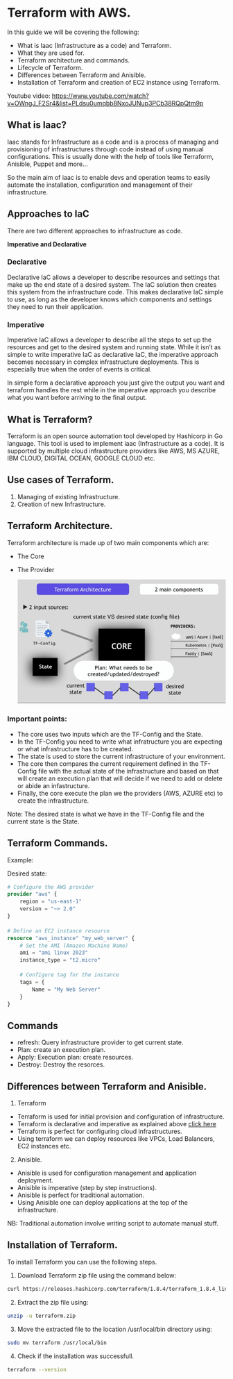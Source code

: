 # Terraform with AWS.

In this guide we will be covering the following:

- What is Iaac (Infrastructure as a code) and Terraform.
- What they are used for.
- Terraform architecture and commands.
- Lifecycle of Terraform.
- Differences between Terraform and Anisible.
- Installation of Terraform and creation of EC2 instance using Terraform.

Youtube video: https://www.youtube.com/watch?v=OWngJ_F2Sr4&list=PLdsu0umqbb8NxoJUNup3PCb38RQpQtm9p

## What is Iaac? 
Iaac stands for Infrastructure as a code and is a process of managing and provisioning of infrastructures through code instead of using manual configurations. This is usually done with the help of tools like Terraform, Anisible, Puppet and more...

So the main aim of iaac is to enable devs and operation teams to easily automate the installation, configuration and management of their infrastructure.

## Approaches to IaC
There are two different approaches to infrastructure as code.

<b id="imperative">Imperative and Declarative</b>

### Declarative
Declarative IaC allows a developer to describe resources and settings that make up the end state of a desired system. The IaC solution then creates this system from the infrastructure code. This makes declarative IaC simple to use, as long as the developer knows which components and settings they need to run their application.

### Imperative
Imperative IaC allows a developer to describe all the steps to set up the resources and get to the desired system and running state. While it isn’t as simple to write imperative IaC as declarative IaC, the imperative approach becomes necessary in complex infrastructure deployments. This is especially true when the order of events is critical.

In simple form a declarative approach you just give the output you want and terraform handles the rest while in the imperative approach you describe what you want before arriving to the final output.

## What is Terraform?
Terraform is an open source automation tool developed by Hashicorp in Go language. This tool is used to implement iaac (Infrastructure as a code). It is supported by multiple cloud infrastructure providers like AWS, MS AZURE, IBM CLOUD, DIGITAL OCEAN, GOOGLE CLOUD etc.

## Use cases of Terraform.
1. Managing of existing Infrastructure.
2. Creation of new Infrastructure.

## Terraform Architecture.
Terraform architecture is made up of two main components which are:
- The Core
- The Provider
   
   
    ![alt text](image.png)


### Important points:
- The core uses two inputs which are the TF-Config and the State. 
- In the TF-Config you need to write what infratructure you are expecting or what infrastructure has to be created. 
- The state is used to store the current infrastructure of your environment. 
- The core then compares the current requirement defined in the TF-Config file with the actual state of the infrastructure and based on that will create an execution plan that will decide if we need to add or delete or abide an infastructure.
- Finally, the core execute the plan we the providers (AWS, AZURE etc) to create the infrastructure.

Note: The desired state is what we have in the TF-Config file and the current state is the State.

## Terraform Commands.

Example:

Desired state:
```Terraform
# Configure the AWS provider
provider "aws" {
    region = "us-east-1"
    version = "~> 2.0"
}

# Define an EC2 instance resource
resource "aws_instance" "my_web_server" {
    # Set the AMI (Amazon Machine Name)
    ami = "ami linux 2023"
    instance_type = "t2.micro"

    # Configure tag for the instance
    tags = {
        Name = "My Web Server"
    }
}
```

## Commands
- refresh: Query infrastructure provider to get current state.
- Plan: create an execution plan.
- Apply: Execution plan: create resources.
- Destroy: Destroy the resorces.

## Differences between Terraform and Anisible.
1. Terraform
- Terraform is used for initial provision and configuration of infrastructure.
- Terraform is declarative and imperative as explained above <a href="#imperative">click here</a>
- Terraform is perfect for configuring cloud infrastructures.
- Using terraform we can deploy resources like VPCs, Load Balancers, EC2 instances etc.

2. Anisible.
- Anisible is used for configuration management and application deployment.
- Anisible is imperative (step by step instructions).
- Anisible is perfect for traditional automation.
- Using Anisible one can deploy applications at the top of the infrastructure.

NB: Traditional automation involve writing script to automate manual stuff.

## Installation of Terraform.
To install Terraform you can use the following steps.

1. Download Terraform zip file using the command below:
```bash
curl https://releases.hashicorp.com/terraform/1.8.4/terraform_1.8.4_linux_amd64.zip -o terraform.zip
```

2. Extract the zip file using:
```bash
unzip -u terraform.zip
```

3. Move the extracted file to the location /usr/local/bin directory using:
```bash
sudo mv terraform /usr/local/bin
```

4. Check if the installation was successfull.
```bash
terraform --version
```

